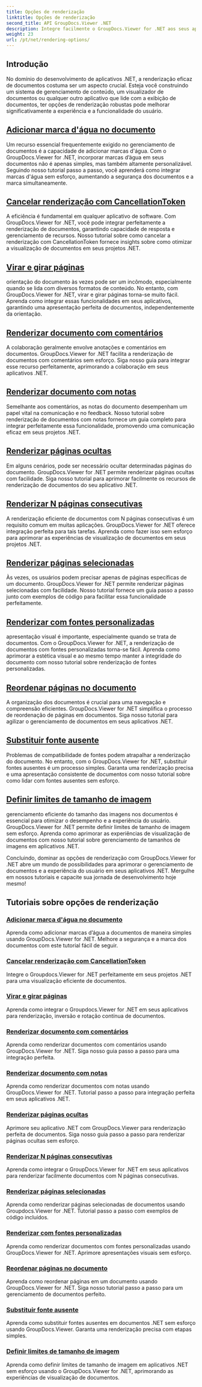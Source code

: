 ```yaml
---
title: Opções de renderização
linktitle: Opções de renderização
second_title: API GroupDocs.Viewer .NET
description: Integre facilmente o GroupDocs.Viewer for .NET aos seus aplicativos com tutoriais sobre opções de renderização, desde a adição de marcas d'água até a personalização de fontes.
weight: 23
url: /pt/net/rendering-options/
---
```


## Introdução

No domínio do desenvolvimento de aplicativos .NET, a renderização eficaz de documentos costuma ser um aspecto crucial. Esteja você construindo um sistema de gerenciamento de conteúdo, um visualizador de documentos ou qualquer outro aplicativo que lide com a exibição de documentos, ter opções de renderização robustas pode melhorar significativamente a experiência e a funcionalidade do usuário.

## [Adicionar marca d'água no documento](./add-watermark/)

Um recurso essencial frequentemente exigido no gerenciamento de documentos é a capacidade de adicionar marcas d'água. Com o GroupDocs.Viewer for .NET, incorporar marcas d’água em seus documentos não é apenas simples, mas também altamente personalizável. Seguindo nosso tutorial passo a passo, você aprenderá como integrar marcas d'água sem esforço, aumentando a segurança dos documentos e a marca simultaneamente.

## [Cancelar renderização com CancellationToken](./cancel-render-cancellation-token/)

A eficiência é fundamental em qualquer aplicativo de software. Com GroupDocs.Viewer for .NET, você pode integrar perfeitamente a renderização de documentos, garantindo capacidade de resposta e gerenciamento de recursos. Nosso tutorial sobre como cancelar a renderização com CancellationToken fornece insights sobre como otimizar a visualização de documentos em seus projetos .NET.

## [Virar e girar páginas](./flip-rotate-pages/)

orientação do documento às vezes pode ser um incômodo, especialmente quando se lida com diversos formatos de conteúdo. No entanto, com GroupDocs.Viewer for .NET, virar e girar páginas torna-se muito fácil. Aprenda como integrar essas funcionalidades em seus aplicativos, garantindo uma apresentação perfeita de documentos, independentemente da orientação.

## [Renderizar documento com comentários](./render-document-comments/)

A colaboração geralmente envolve anotações e comentários em documentos. GroupDocs.Viewer for .NET facilita a renderização de documentos com comentários sem esforço. Siga nosso guia para integrar esse recurso perfeitamente, aprimorando a colaboração em seus aplicativos .NET.

## [Renderizar documento com notas](./render-document-notes/)

Semelhante aos comentários, as notas do documento desempenham um papel vital na comunicação e no feedback. Nosso tutorial sobre renderização de documentos com notas fornece um guia completo para integrar perfeitamente essa funcionalidade, promovendo uma comunicação eficaz em seus projetos .NET.

## [Renderizar páginas ocultas](./render-hidden-pages/)

Em alguns cenários, pode ser necessário ocultar determinadas páginas do documento. GroupDocs.Viewer for .NET permite renderizar páginas ocultas com facilidade. Siga nosso tutorial para aprimorar facilmente os recursos de renderização de documentos do seu aplicativo .NET.

## [Renderizar N páginas consecutivas](./render-n-consecutive-pages/)

A renderização eficiente de documentos com N páginas consecutivas é um requisito comum em muitas aplicações. GroupDocs.Viewer for .NET oferece integração perfeita para tais tarefas. Aprenda como fazer isso sem esforço para aprimorar as experiências de visualização de documentos em seus projetos .NET.

## [Renderizar páginas selecionadas](./render-selected-pages/)

Às vezes, os usuários podem precisar apenas de páginas específicas de um documento. GroupDocs.Viewer for .NET permite renderizar páginas selecionadas com facilidade. Nosso tutorial fornece um guia passo a passo junto com exemplos de código para facilitar essa funcionalidade perfeitamente.

## [Renderizar com fontes personalizadas](./render-custom-fonts/)

apresentação visual é importante, especialmente quando se trata de documentos. Com o GroupDocs.Viewer for .NET, a renderização de documentos com fontes personalizadas torna-se fácil. Aprenda como aprimorar a estética visual e ao mesmo tempo manter a integridade do documento com nosso tutorial sobre renderização de fontes personalizadas.

## [Reordenar páginas no documento](./reorder-pages/)

A organização dos documentos é crucial para uma navegação e compreensão eficientes. GroupDocs.Viewer for .NET simplifica o processo de reordenação de páginas em documentos. Siga nosso tutorial para agilizar o gerenciamento de documentos em seus aplicativos .NET.

## [Substituir fonte ausente](./replace-missing-font/)

Problemas de compatibilidade de fontes podem atrapalhar a renderização do documento. No entanto, com o GroupDocs.Viewer for .NET, substituir fontes ausentes é um processo simples. Garanta uma renderização precisa e uma apresentação consistente de documentos com nosso tutorial sobre como lidar com fontes ausentes sem esforço.

## [Definir limites de tamanho de imagem](./set-image-size-limits/)

gerenciamento eficiente do tamanho das imagens nos documentos é essencial para otimizar o desempenho e a experiência do usuário. GroupDocs.Viewer for .NET permite definir limites de tamanho de imagem sem esforço. Aprenda como aprimorar as experiências de visualização de documentos com nosso tutorial sobre gerenciamento de tamanhos de imagens em aplicativos .NET.

Concluindo, dominar as opções de renderização com GroupDocs.Viewer for .NET abre um mundo de possibilidades para aprimorar o gerenciamento de documentos e a experiência do usuário em seus aplicativos .NET. Mergulhe em nossos tutoriais e capacite sua jornada de desenvolvimento hoje mesmo!
## Tutoriais sobre opções de renderização
### [Adicionar marca d'água no documento](./add-watermark/)
Aprenda como adicionar marcas d’água a documentos de maneira simples usando GroupDocs.Viewer for .NET. Melhore a segurança e a marca dos documentos com este tutorial fácil de seguir.
### [Cancelar renderização com CancellationToken](./cancel-render-cancellation-token/)
Integre o Groupdocs.Viewer for .NET perfeitamente em seus projetos .NET para uma visualização eficiente de documentos.
### [Virar e girar páginas](./flip-rotate-pages/)
Aprenda como integrar o Groupdocs.Viewer for .NET em seus aplicativos para renderização, inversão e rotação contínua de documentos.
### [Renderizar documento com comentários](./render-document-comments/)
Aprenda como renderizar documentos com comentários usando GroupDocs.Viewer for .NET. Siga nosso guia passo a passo para uma integração perfeita.
### [Renderizar documento com notas](./render-document-notes/)
Aprenda como renderizar documentos com notas usando GroupDocs.Viewer for .NET. Tutorial passo a passo para integração perfeita em seus aplicativos .NET.
### [Renderizar páginas ocultas](./render-hidden-pages/)
Aprimore seu aplicativo .NET com GroupDocs.Viewer para renderização perfeita de documentos. Siga nosso guia passo a passo para renderizar páginas ocultas sem esforço.
### [Renderizar N páginas consecutivas](./render-n-consecutive-pages/)
Aprenda como integrar o GroupDocs.Viewer for .NET em seus aplicativos para renderizar facilmente documentos com N páginas consecutivas.
### [Renderizar páginas selecionadas](./render-selected-pages/)
Aprenda como renderizar páginas selecionadas de documentos usando Groupdocs.Viewer for .NET. Tutorial passo a passo com exemplos de código incluídos.
### [Renderizar com fontes personalizadas](./render-custom-fonts/)
Aprenda como renderizar documentos com fontes personalizadas usando GroupDocs.Viewer for .NET. Aprimore apresentações visuais sem esforço.
### [Reordenar páginas no documento](./reorder-pages/)
Aprenda como reordenar páginas em um documento usando GroupDocs.Viewer for .NET. Siga nosso tutorial passo a passo para um gerenciamento de documentos perfeito.
### [Substituir fonte ausente](./replace-missing-font/)
Aprenda como substituir fontes ausentes em documentos .NET sem esforço usando GroupDocs.Viewer. Garanta uma renderização precisa com etapas simples.
### [Definir limites de tamanho de imagem](./set-image-size-limits/)
Aprenda como definir limites de tamanho de imagem em aplicativos .NET sem esforço usando o GroupDocs.Viewer for .NET, aprimorando as experiências de visualização de documentos.